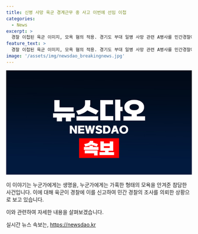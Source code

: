 ```yaml
---
title: 신병 사망 육군 경계근무 중 사고 이번에 선임 이첩
categories:
  - News
excerpt: >
  경찰 이첩된 육군 이미지, 모욕 혐의 적용. 경기도 부대 일병 사망 관련 A병사를 민간경찰에 이송. 육군은 A병사에게 모욕 혐의를 적용하고 경찰에 사건을 이송한 것으로 확인됐다. 앞서 사망한 일병은 경계근무 중 숨진 채 발견된 바 있으며, 육군은 내부 부조리와 선임 군번 암기 강요 등을 파악한 상태이다. 최종결과는 민간경찰에서 판단 예정.
feature_text: >
  경찰 이첩된 육군 이미지, 모욕 혐의 적용. 경기도 부대 일병 사망 관련 A병사를 민간경찰에 이송. 육군은 A병사에게 모욕 혐의를 적용하고 경찰에 사건을 이송한 것으로 확인됐다. 앞서 사망한 일병은 경계근무 중 숨진 채 발견된 바 있으며, 육군은 내부 부조리와 선임 군번 암기 강요 등을 파악한 상태이다. 최종결과는 민간경찰에서 판단 예정.
image: '/assets/img/newsdao_breakingnews.jpg'
---
```


<p><img src="/assets/img/newsdao_breakingnews.jpg" alt="bookingtag 속보" /></p>

<p>이 이야기는 누군가에게는 생명을, 누군가에게는 가혹한 형태의 모욕을 안겨준 참담한 사건입니다. 이에 대해 육군이 경찰에 이를 신고하여 민간 경찰의 조사를 의뢰한 상황으로 보고 있습니다.</p>

<p>이와 관련하여 자세한 내용을 살펴보겠습니다.</p>
실시간 뉴스 속보는, <a href="https://newsdao.kr" rel="dofollow">https://newsdao.kr</a>


